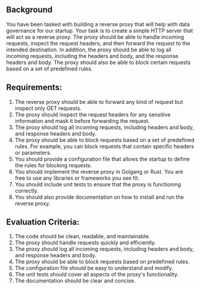 ## Background
You have been tasked with building a reverse proxy that will help with data governance for our
startup. Your task is to create a simple HTTP server that will act as a reverse proxy.
The proxy should be able to handle incoming requests, inspect the request headers, and then
forward the request to the intended destination. In addition, the proxy should be able to log all
incoming requests, including the headers and body, and the response headers and body. The
proxy should also be able to block certain requests based on a set of predefined rules.

## Requirements:

1. The reverse proxy should be able to forward any kind of request but inspect only GET
requests.
2. The proxy should inspect the request headers for any sensitive information and mask it
before forwarding the request.
3. The proxy should log all incoming requests, including headers and body, and response
headers and body.
4. The proxy should be able to block requests based on a set of predefined rules. For
example, you can block requests that contain specific headers or parameters.
5. You should provide a configuration file that allows the startup to define the rules for
blocking requests.
6. You should implement the reverse proxy in Golgang or Rust. You are free to use any
libraries or frameworks you see fit.
7. You should include unit tests to ensure that the proxy is functioning correctly.
8. You should also provide documentation on how to install and run the reverse proxy.

## Evaluation Criteria:

1. The code should be clean, readable, and maintainable.
2. The proxy should handle requests quickly and efficiently.
3. The proxy should log all incoming requests, including headers and body, and response
headers and body.
4. The proxy should be able to block requests based on predefined rules.
5. The configuration file should be easy to understand and modify.
6. The unit tests should cover all aspects of the proxy's functionality.
7. The documentation should be clear and concise.
